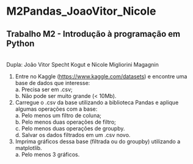# M2Pandas_JoaoVitor_Nicole

<h2> Trabalho M2 - Introdução à programação em Python </h2>
<br>
Dupla: João Vitor Specht Kogut e Nicole Migliorini Magagnin
<br>

1. Entre no Kaggle (https://www.kaggle.com/datasets) e encontre uma base de dados que
interesse:
<br>a. Precisa ser em .csv;
<br>b. Não pode ser muito grande (< 10Mb).<br>
2. Carregue o .csv da base utilizando a biblioteca Pandas e aplique algumas operações
com a base:
<br>a. Pelo menos um filtro de coluna;
<br>b. Pelo menos duas operações de filtro;
<br>c. Pelo menos duas operações de groupby.
<br>d. Salvar os dados filtrados em um .csv novo.<br>
3. Imprima gráficos dessa base (filtrada ou do groupby) utilizando a matplotlib.
<br>a. Pelo menos 3 gráficos.
